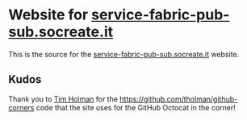 # Website for [service-fabric-pub-sub.socreate.it](http://service-fabric-pub-sub.socreate.it)

This is the source for the [service-fabric-pub-sub.socreate.it](http://service-fabric-pub-sub.socreate.it) website.

## Kudos

Thank you to [Tim Holman](https://github.com/tholman) for the <https://github.com/tholman/github-corners> code 
that the site uses for the GitHub Octocat in the corner!
